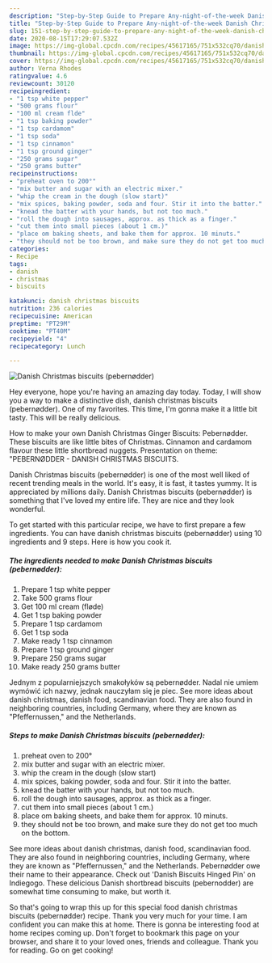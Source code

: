 ```yaml
---
description: "Step-by-Step Guide to Prepare Any-night-of-the-week Danish Christmas biscuits (pebernødder)"
title: "Step-by-Step Guide to Prepare Any-night-of-the-week Danish Christmas biscuits (pebernødder)"
slug: 151-step-by-step-guide-to-prepare-any-night-of-the-week-danish-christmas-biscuits-pebernodder
date: 2020-08-15T17:29:07.532Z
image: https://img-global.cpcdn.com/recipes/45617165/751x532cq70/danish-christmas-biscuits-pebernodder-recipe-main-photo.jpg
thumbnail: https://img-global.cpcdn.com/recipes/45617165/751x532cq70/danish-christmas-biscuits-pebernodder-recipe-main-photo.jpg
cover: https://img-global.cpcdn.com/recipes/45617165/751x532cq70/danish-christmas-biscuits-pebernodder-recipe-main-photo.jpg
author: Verna Rhodes
ratingvalue: 4.6
reviewcount: 30120
recipeingredient:
- "1 tsp white pepper"
- "500 grams flour"
- "100 ml cream flde"
- "1 tsp baking powder"
- "1 tsp cardamom"
- "1 tsp soda"
- "1 tsp cinnamon"
- "1 tsp ground ginger"
- "250 grams sugar"
- "250 grams butter"
recipeinstructions:
- "preheat oven to 200°"
- "mix butter and sugar with an electric mixer."
- "whip the cream in the dough (slow start)"
- "mix spices, baking powder, soda and four. Stir it into the batter."
- "knead the batter with your hands, but not too much."
- "roll the dough into sausages, approx. as thick as a finger."
- "cut them into small pieces (about 1 cm.)"
- "place om baking sheets, and bake them for approx. 10 minuts."
- "they should not be too brown, and make sure they do not get too much on the bottom."
categories:
- Recipe
tags:
- danish
- christmas
- biscuits

katakunci: danish christmas biscuits 
nutrition: 236 calories
recipecuisine: American
preptime: "PT29M"
cooktime: "PT40M"
recipeyield: "4"
recipecategory: Lunch

---
```



![Danish Christmas biscuits (pebernødder)](https://img-global.cpcdn.com/recipes/45617165/751x532cq70/danish-christmas-biscuits-pebernodder-recipe-main-photo.jpg)

Hey everyone, hope you're having an amazing day today. Today, I will show you a way to make a distinctive dish, danish christmas biscuits (pebernødder). One of my favorites. This time, I'm gonna make it a little bit tasty. This will be really delicious.

How to make your own Danish Christmas Ginger Biscuits: Pebernødder. These biscuits are like little bites of Christmas. Cinnamon and cardamom flavour these little shortbread nuggets. Presentation on theme: &#34;PEBERNØDDER - DANISH CHRISTMAS BISCUITS.

Danish Christmas biscuits (pebernødder) is one of the most well liked of recent trending meals in the world. It's easy, it is fast, it tastes yummy. It is appreciated by millions daily. Danish Christmas biscuits (pebernødder) is something that I've loved my entire life. They are nice and they look wonderful.


To get started with this particular recipe, we have to first prepare a few ingredients. You can have danish christmas biscuits (pebernødder) using 10 ingredients and 9 steps. Here is how you cook it.

<!--inarticleads1-->

##### The ingredients needed to make Danish Christmas biscuits (pebernødder):

1. Prepare 1 tsp white pepper
1. Take 500 grams flour
1. Get 100 ml cream (fløde)
1. Get 1 tsp baking powder
1. Prepare 1 tsp cardamom
1. Get 1 tsp soda
1. Make ready 1 tsp cinnamon
1. Prepare 1 tsp ground ginger
1. Prepare 250 grams sugar
1. Make ready 250 grams butter


Jednym z popularniejszych smakołyków są pebernødder. Nadal nie umiem wymówić ich nazwy, jednak nauczyłam się je piec. See more ideas about danish christmas, danish food, scandinavian food. They are also found in neighboring countries, including Germany, where they are known as &#34;Pfeffernussen,&#34; and the Netherlands. 

<!--inarticleads2-->

##### Steps to make Danish Christmas biscuits (pebernødder):

1. preheat oven to 200°
1. mix butter and sugar with an electric mixer.
1. whip the cream in the dough (slow start)
1. mix spices, baking powder, soda and four. Stir it into the batter.
1. knead the batter with your hands, but not too much.
1. roll the dough into sausages, approx. as thick as a finger.
1. cut them into small pieces (about 1 cm.)
1. place om baking sheets, and bake them for approx. 10 minuts.
1. they should not be too brown, and make sure they do not get too much on the bottom.


See more ideas about danish christmas, danish food, scandinavian food. They are also found in neighboring countries, including Germany, where they are known as &#34;Pfeffernussen,&#34; and the Netherlands. Pebernødder owe their name to their appearance. Check out &#39;Danish Biscuits Hinged Pin&#39; on Indiegogo. These delicious Danish shortbread biscuits (pebernodder) are somewhat time consuming to make, but worth it. 

So that's going to wrap this up for this special food danish christmas biscuits (pebernødder) recipe. Thank you very much for your time. I am confident you can make this at home. There is gonna be interesting food at home recipes coming up. Don't forget to bookmark this page on your browser, and share it to your loved ones, friends and colleague. Thank you for reading. Go on get cooking!
